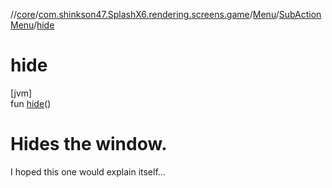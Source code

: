 //[core](../../../../index.md)/[com.shinkson47.SplashX6.rendering.screens.game](../../index.md)/[Menu](../index.md)/[SubActionMenu](index.md)/[hide](hide.md)

# hide

[jvm]\
fun [hide](hide.md)()

# Hides the window.

I hoped this one would explain itself...
